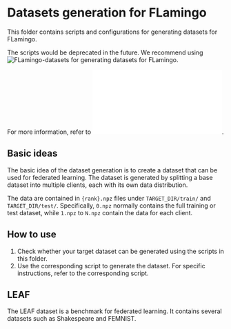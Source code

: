 # Datasets generation for FLamingo

This folder contains scripts and configurations for generating datasets for FLamingo.

The scripts would be deprecated in the future. We recommend using ![FLamingo-datasets](https://github.com/isaacveg/FLamingo-datasets) for generating datasets for FLamingo.

For more information, refer to ![datasets](/docs/datasets.md).

## Basic ideas
The basic idea of the dataset generation is to create a dataset that can be used for federated learning.
The dataset is generated by splitting a base dataset into multiple clients, each with its own data distribution.

The data are contained in `{rank}.npz` files under `TARGET_DIR/train/` and `TARGET_DIR/test/`.
Specifically, `0.npz` normally contains the full training or test dataset, while `1.npz` to `N.npz` contain the data for each client.

## How to use
1. Check whether your target dataset can be generated using the scripts in this folder.
2. Use the corresponding script to generate the dataset. For specific instructions, refer to the corresponding script.

## LEAF
The LEAF dataset is a benchmark for federated learning. It contains several datasets such as Shakespeare and FEMNIST.

